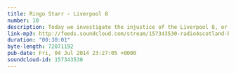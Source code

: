 ```yaml
---
title: Ringo Starr - Liverpool 8
number: 10
description: Today we investigate the injustice of the Liverpool 8, or more specifically the various crimes commited on this album by the loveable lad from Liverpool, Ringo Starr.
link-mp3: http://feeds.soundcloud.com/stream/157343530-radio4scotland-hmm-interesting-choice-ep10-ringo-starr-liverpool-8.mp3
duration: "00:30:01"
byte-length: 72071192
pub-date: Fri, 04 Jul 2014 23:27:05 +0000
soundcloud-id: 157343530
---
```


